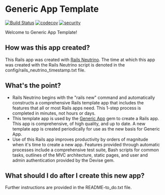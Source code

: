 # Generic App Template

<!--- BEGIN: badges --->
[![Build Status](https://travis-ci.org/rubyonracetracks/rails-20190114-211833-951.svg?branch=master)](https://travis-ci.org/rubyonracetracks/rails-20190114-211833-951)
[![codecov](https://codecov.io/gh/rubyonracetracks/rails-20190114-211833-951/branch/master/graph/badge.svg)](https://codecov.io/gh/rubyonracetracks/rails-20190114-211833-951)
[![security](https://hakiri.io/github/rubyonracetracks/rails-20190114-211833-951/master.svg)](https://hakiri.io/github/rubyonracetracks/rails-20190114-211833-951/master)
<!--- END: badges --->

Welcome to Generic App Template!

## How was this app created?
This Rails app was created with 
[Rails Neutrino](https://www.railsneutrino.com/).  The time at which this app was created with the Rails Neutrino script is denoted in the config/rails_neutrino_timestamp.txt file.

## What's the point?
* Rails Neutrino begins with the "rails new" command and automatically constructs a comprehensive Rails template app that includes the features that all or most Rails apps need.  This 1-step process is completed in minutes, not hours or days.
* This template app is used by the [Generic App](https://www.genericapp.net/) gem to create a Rails app.  This app is comprehensive, of high quality, and up to date.  A new template app is created periodically for use as the new basis for Generic App.
* Use of this Rails app improves productivity by orders of magnitude when it's time to create a new app.  Features provided through automatic processes include a comprehensive test suite, Bash scripts for common tasks, outlines of the MVC architecture, static pages, and user and admin authentication provided by the Devise gem.

## What should I do after I create this new app?
Further instructions are provided in the README-to_do.txt file.
